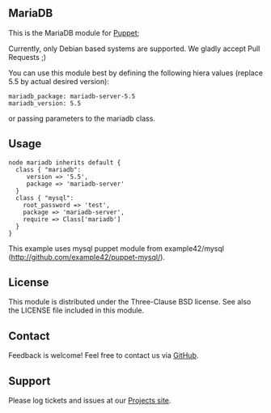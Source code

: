 MariaDB
-------

This is the MariaDB module for [Puppet](http://puppetlabs.com/);

Currently, only Debian based systems are supported. We gladly accept Pull Requests ;)

You can use this module best by defining the following hiera values (replace 5.5 by actual desired version):

    mariadb_package: mariadb-server-5.5
    mariadb_version: 5.5

or passing parameters to the mariadb class.

Usage
-----

    node mariadb inherits default {
      class { "mariadb":
         version => '5.5',
         package => 'mariadb-server'
      }
      class { "mysql": 
        root_password => 'test',
        package => 'mariadb-server',
        require => Class['mariadb']
      } 
    }

This example uses mysql puppet module from example42/mysql (http://github.com/example42/puppet-mysql/).

License
-------
This module is distributed under the Three-Clause BSD license. See also the LICENSE file included in this module.


Contact
-------
Feedback is welcome! Feel free to contact us via [GitHub](http://github.com/enrise/Puppet-mariadb/).


Support
-------
Please log tickets and issues at our [Projects site](http://github.com/enrise/Puppet-mariadb/).

